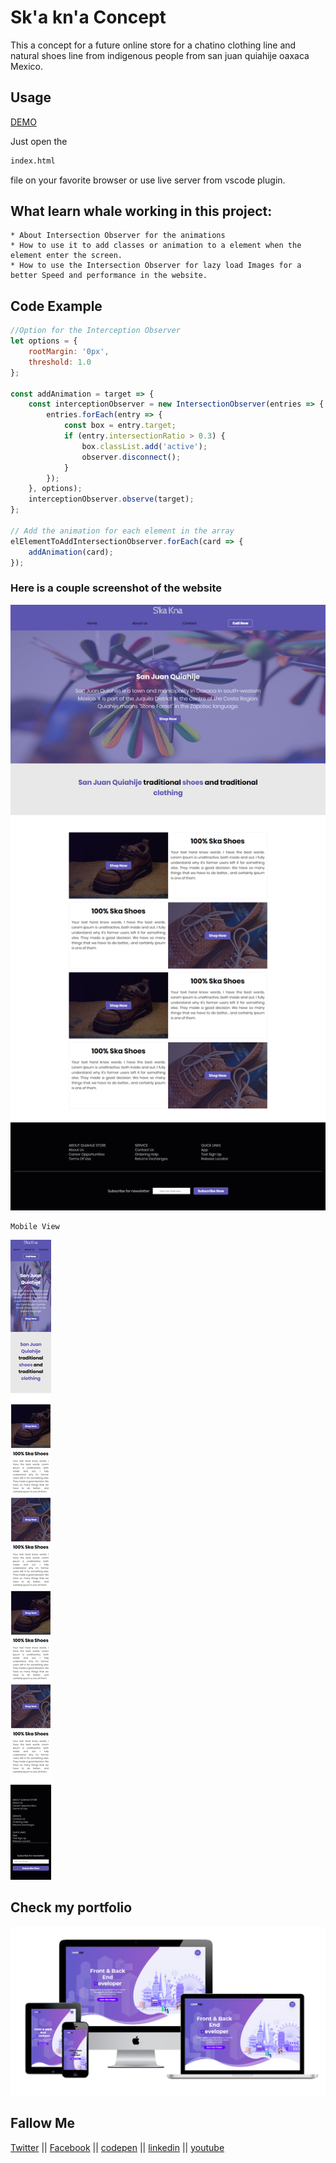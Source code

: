 # Sk'a kn'a Concept

This a concept for a future online store for a chatino clothing line and natural shoes line from indigenous people from san juan quiahije oaxaca Mexico.

## Usage
[DEMO](https://leamsigc.github.io/skakna/)

Just open the 
```html 
index.html
```
 file on your favorite browser or use live server from vscode plugin.
## What learn whale working in this project:
    * About Intersection Observer for the animations 
    * How to use it to add classes or animation to a element when the element enter the screen.
    * How to use the Intersection Observer for lazy load Images for a better Speed and performance in the website.
## Code Example 
``` js
//Option for the Interception Observer 
let options = {
	rootMargin: '0px',
	threshold: 1.0
};

const addAnimation = target => {
	const interceptionObserver = new IntersectionObserver(entries => {
		entries.forEach(entry => {
			const box = entry.target;
			if (entry.intersectionRatio > 0.3) {
				box.classList.add('active');
				observer.disconnect();
			}
		});
	}, options);
	interceptionObserver.observe(target);
};

// Add the animation for each element in the array
elElementToAddIntersectionObserver.forEach(card => {
	addAnimation(card);
});
```
### Here is a couple screenshot of the website 
![Ismael Garcia Portfolio](./assets/ReadmeImg/skaknaDestop.jpg)

    Mobile View
![Ismael Garcia Portfolio](./assets/ReadmeImg/skaknaMobile.png)

## Check my portfolio 

[![Ismael Garcia Portfolio](./assets/ReadmeImg/leamsigcWebSite.png)](https://leamsigc.com)

## Fallow Me
[Twitter](https://twitter.com/leamsigc) || [Facebook](https://www.facebook.com/leamsigc) || [codepen](https://codepen.io/leamsigc)  || [linkedin](https://www.linkedin.com/in/leamsigc/)  || [youtube](https://www.youtube.com/user/leamsigc)